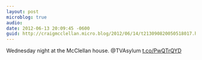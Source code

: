 ```yaml
---
layout: post
microblog: true
audio: 
date: 2012-06-13 20:09:45 -0600
guid: http://craigmcclellan.micro.blog/2012/06/14/t213090820050518017.html
---
```

Wednesday night at the McClellan house. @TVAsylum [t.co/PwQTrQYD](http://t.co/PwQTrQYD)
